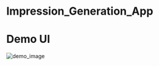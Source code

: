 # Impression_Generation_App

# Demo UI
![demo_image](https://github.com/daniel-jyc/Impression_Generation_App/assets/124631103/9325c1d9-2a5b-491c-8968-9e2c32235111)
